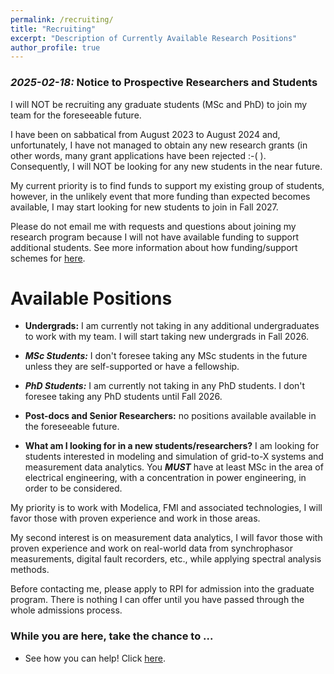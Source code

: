 ```yaml
---
permalink: /recruiting/
title: "Recruiting"
excerpt: "Description of Currently Available Research Positions"
author_profile: true
---
```


### ***2025-02-18:*** Notice to Prospective Researchers and Students
I will NOT be recruiting any graduate students (MSc and PhD) to join my team for the foreseeable future.

I have been on sabbatical from August 2023 to August 2024 and, unfortunately, I have not managed to obtain any new research grants (in other words, many grant applications have been rejected :-( ). Consequently, I will NOT be looking for any new students in the near future. 

My current priority is to find funds to support my existing group of students, however, in the unlikely event that more funding than expected becomes available, I may start looking for new students to join in Fall 2027.

Please do not email me with requests and questions about joining my research program because I will not have available funding to support additional students. 
See more information about how funding/support schemes for  [here](https://alsetlab.github.io/students/).

# Available Positions

* **Undergrads:** I am currently not taking in any additional undergraduates to work with my team. I will start taking new undergrads in Fall 2026.

* ***MSc Students:*** I don't foresee taking any MSc students in the future unless they are self-supported or have a fellowship.

* ***PhD Students:*** I am currently not taking in any PhD students. I don't foresee taking any PhD students until Fall 2026.

* **Post-docs and Senior Researchers:** no positions available available in the foreseeable future.

* **What am I looking for in a new students/researchers?** I am looking for students interested in modeling and simulation of grid-to-X systems and measurement data analytics. You ***MUST*** have at least MSc in the area of electrical engineering, with a concentration in power engineering, in order to be considered.

My priority is to work with Modelica, FMI and associated technologies, I will favor those with proven experience and work in those areas.

My second interest is on measurement data analytics, I will favor those with proven experience and work on real-world data from synchrophasor measurements, digital fault recorders, etc., while applying spectral analysis methods. 

Before contacting me, please apply to RPI for admission into the graduate program. There is nothing I can offer until you have passed through the whole admissions process.

### While you are here, take the chance to ...
  - See how you can help! Click [here](https://alsetlab.github.io/donate/).
